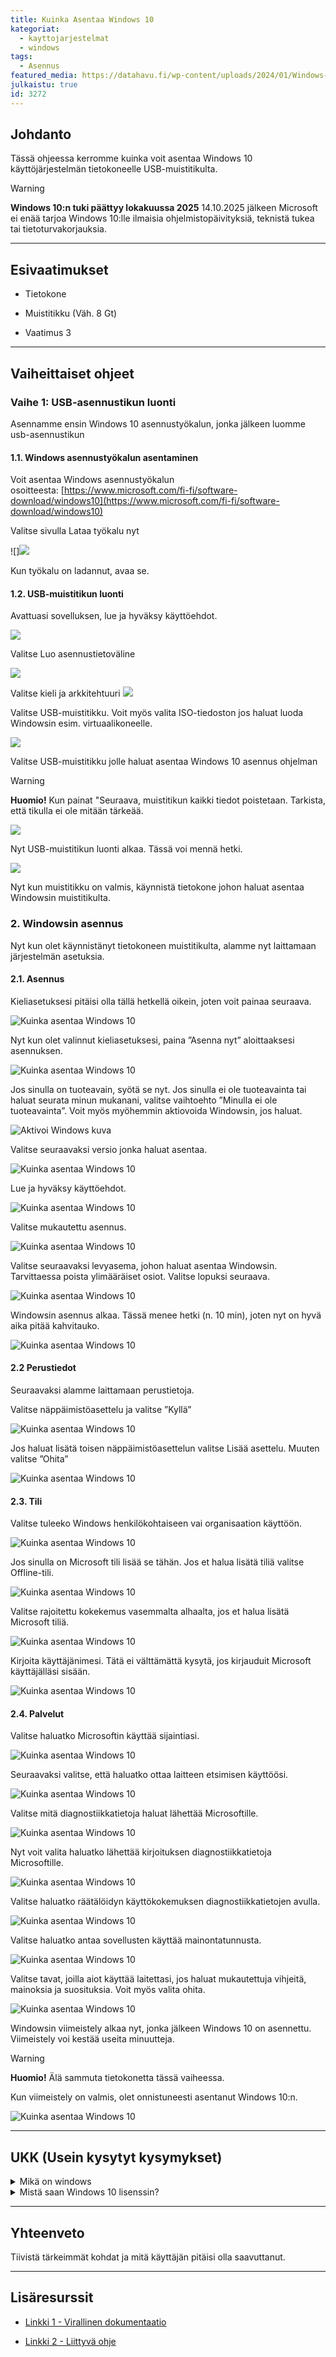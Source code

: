 ```yaml
---
title: Kuinka Asentaa Windows 10
kategoriat:
  - kayttojarjestelmat
  - windows
tags:
  - Asennus
featured_media: https://datahavu.fi/wp-content/uploads/2024/01/Windows-10-logo.jpg
julkaistu: true
id: 3272
---
```

## Johdanto

Tässä ohjeessa kerromme kuinka voit asentaa Windows 10 käyttöjärjestelmän tietokoneelle USB-muistitikulta.

> [!WARNING]
>**Windows 10:n tuki päättyy lokakuussa 2025**
> 14.10.2025 jälkeen Microsoft ei enää tarjoa Windows 10:lle ilmaisia ohjelmistopäivityksiä, teknistä tukea tai tietoturvakorjauksia.
>
---

## Esivaatimukset

- Tietokone

- Muistitikku (Väh. 8 Gt)

- Vaatimus 3

  

---

  
## Vaiheittaiset ohjeet

  

### Vaihe 1: USB-asennustikun luonti

Asennamme ensin Windows 10 asennustyökalun, jonka jälkeen luomme usb-asennustikun


#### 1.1. Windows asennustyökalun asentaminen

Voit asentaa Windows asennustyökalun osoitteesta: [https://www.microsoft.com/fi-fi/software-download/windows10](https://www.microsoft.com/fi-fi/software-download/windows10)  

Valitse sivulla Lataa työkalu nyt

![]![](Pasted%20image%2020250412163651.png)
  
Kun työkalu on ladannut, avaa se.

#### 1.2. USB-muistitikun luonti

Avattuasi sovelluksen, lue ja hyväksy käyttöehdot.

  ![](https://datahavu.fi/wp-content/uploads/2024/01/Win10Kayttoehdot-600x558.jpg)

Valitse Luo asennustietoväline
  
![](https://datahavu.fi/wp-content/uploads/2024/01/Win10asennustietovaline-600x279.jpg)

Valitse kieli ja arkkitehtuuri
![](https://datahavu.fi/wp-content/uploads/2024/01/Win10Kieli-Arkkitehtuuri.jpg)

Valitse USB-muistitikku. Voit myös valita ISO-tiedoston jos haluat luoda Windowsin esim. virtuaalikoneelle.

![](https://datahavu.fi/wp-content/uploads/2024/01/Win10Kaytettava-tietovaline.jpg)

Valitse USB-muistitikku jolle haluat asentaa Windows 10 asennus ohjelman

> [!WARNING]
> **Huomio!** Kun painat "Seuraava, muistitikun kaikki tiedot poistetaan. Tarkista, että tikulla ei ole mitään tärkeää.

![](https://datahavu.fi/wp-content/uploads/2024/01/Win10Valitse-USB.jpg)

Nyt USB-muistitikun luonti alkaa. Tässä voi mennä hetki.

![](https://datahavu.fi/wp-content/uploads/2024/01/Win10Valmis-1.jpg)

Nyt kun muistitikku on valmis, käynnistä tietokone johon haluat asentaa Windowsin muistitikulta.


### 2. Windowsin asennus

Nyt kun olet käynnistänyt tietokoneen muistitikulta, alamme nyt laittamaan järjestelmän asetuksia.

#### 2.1. Asennus​

Kieliasetuksesi pitäisi olla tällä hetkellä oikein, joten voit painaa seuraava.

![](https://datahavu.fi/wp-content/uploads/2024/01/Win10Kieli.jpg "Kuinka asentaa Windows 10")

Nyt kun olet valinnut kieliasetuksesi, paina ”Asenna nyt” aloittaaksesi asennuksen.

![](https://datahavu.fi/wp-content/uploads/2024/01/Win10AsennaNyt.jpg "Kuinka asentaa Windows 10")

Jos sinulla on tuoteavain, syötä se nyt. Jos sinulla ei ole tuoteavainta tai haluat seurata minun mukanani, valitse vaihtoehto ”Minulla ei ole tuoteavainta”. Voit myös myöhemmin aktiovoida Windowsin, jos haluat.

![Aktivoi Windows kuva](https://datahavu.fi/wp-content/uploads/2024/01/Win10AktivoiWindows.jpg "Kuinka asentaa Windows 10")

Valitse seuraavaksi versio jonka haluat asentaa.

![](https://datahavu.fi/wp-content/uploads/2024/01/Win10Versio.jpg "Kuinka asentaa Windows 10")

Lue ja hyväksy käyttöehdot.

![](https://datahavu.fi/wp-content/uploads/2024/01/Win10Kayttoehdot-2.jpg "Kuinka asentaa Windows 10")

Valitse mukautettu asennus.

![](https://datahavu.fi/wp-content/uploads/2024/01/Win10Asennustapa.jpg "Kuinka asentaa Windows 10")

Valitse seuraavaksi levyasema, johon haluat asentaa Windowsin. Tarvittaessa poista ylimääräiset osiot. Valitse lopuksi seuraava.

![](https://datahavu.fi/wp-content/uploads/2024/01/Win10Asema.jpg "Kuinka asentaa Windows 10")

Windowsin asennus alkaa. Tässä menee hetki (n. 10 min), joten nyt on hyvä aika pitää kahvitauko.

![](https://datahavu.fi/wp-content/uploads/2024/01/Win10AsennusAlkaa.jpg "Kuinka asentaa Windows 10")

#### 2.2 Perustiedot

Seuraavaksi alamme laittamaan perustietoja.

Valitse näppäimistöasettelu ja valitse ”Kyllä”

![](https://datahavu.fi/wp-content/uploads/2024/01/Win10NappaimistoAsettelu-870x570.jpg "Kuinka asentaa Windows 10")

Jos haluat lisätä toisen näppäimistöasettelun valitse Lisää asettelu. Muuten valitse ”Ohita”

![](https://datahavu.fi/wp-content/uploads/2024/01/Win10ToinenNappainAsettelu-870x570.jpg "Kuinka asentaa Windows 10")

#### 2.3. Tili​

Valitse tuleeko Windows henkilökohtaiseen vai organisaation käyttöön.

![](https://datahavu.fi/wp-content/uploads/2024/01/Win10Maaritys-870x570.jpg "Kuinka asentaa Windows 10")

Jos sinulla on Microsoft tili lisää se tähän. Jos et halua lisätä tiliä valitse Offline-tili.

![](https://datahavu.fi/wp-content/uploads/2024/01/Win10LisaaTili-870x570.jpg "Kuinka asentaa Windows 10")

Valitse rajoitettu kokekemus vasemmalta alhaalta, jos et halua lisätä Microsoft tiliä.

![](https://datahavu.fi/wp-content/uploads/2024/01/Win10KirjauduSisaan-870x570.jpg "Kuinka asentaa Windows 10")

Kirjoita käyttäjänimesi. Tätä ei välttämättä kysytä, jos kirjauduit Microsoft käyttäjälläsi sisään.

![](https://datahavu.fi/wp-content/uploads/2024/01/Win10Kayttajanimi-870x570.jpg "Kuinka asentaa Windows 10")

#### 2.4. Palvelut​

Valitse haluatko Microsoftin käyttää sijaintiasi.

![](https://datahavu.fi/wp-content/uploads/2024/01/Win10Sijainti-870x570.jpg "Kuinka asentaa Windows 10")

Seuraavaksi valitse, että haluatko ottaa laitteen etsimisen käyttöösi.

![](https://datahavu.fi/wp-content/uploads/2024/01/Win10EtsiLaitteeni-870x570.jpg "Kuinka asentaa Windows 10")

Valitse mitä diagnostiikkatietoja haluat lähettää Microsoftille.

![](https://datahavu.fi/wp-content/uploads/2024/01/Win10Diagnostiikka-870x570.jpg "Kuinka asentaa Windows 10")

Nyt voit valita haluatko lähettää kirjoituksen diagnostiikkatietoja Microsoftille.

![](https://datahavu.fi/wp-content/uploads/2024/01/Win10KasinKirjoitus-870x570.jpg "Kuinka asentaa Windows 10")

Valitse haluatko räätälöidyn käyttökokemuksen diagnostiikkatietojen avulla.

![](https://datahavu.fi/wp-content/uploads/2024/01/Win10Kayttokokemus-870x570.jpg "Kuinka asentaa Windows 10")

Valitse haluatko antaa sovellusten käyttää mainontatunnusta.

![](https://datahavu.fi/wp-content/uploads/2024/01/Win10Mainontatunnus-870x570.jpg "Kuinka asentaa Windows 10")

Valitse tavat, joilla aiot käyttää laitettasi, jos haluat mukautettuja vihjeitä, mainoksia ja suosituksia. Voit myös valita ohita.

![](https://datahavu.fi/wp-content/uploads/2024/01/Win10MukautaKayttokokemusta-870x570.jpg "Kuinka asentaa Windows 10")

Windowsin viimeistely alkaa nyt, jonka jälkeen Windows 10 on asennettu. Viimeistely voi kestää useita minuutteja.

> [!WARNING]
> **Huomio!** Älä sammuta tietokonetta tässä vaiheessa.

Kun viimeistely on valmis, olet onnistuneesti asentanut Windows 10:n.

![](https://datahavu.fi/wp-content/uploads/2024/01/Win10Tyopoyta-870x570.jpg "Kuinka asentaa Windows 10")

---

## UKK (Usein kysytyt kysymykset)

<details> <summary>Mikä on windows</summary> Windows on yksi tunnetuimmista käyttöjärjestelmistä. Windows on helppokäyttöinen sekä monipuolinen.  
Sen on valmistanut Microsoft. </details> <details> <summary>Mistä saan Windows 10 lisenssin?</summary> Windows 10 -lisenssejä voi yhä löytyä verkkokaupoista ja ohjelmistojen jälleenmyyjiltä. 
Huomioi kuitenkin, että Microsoftin tuki Windows 10:lle päättyy 14.10.2025, minkä jälkeen käyttöjärjestelmä ei enää saa tietoturvapäivityksiä. </details>

  

---

  

## Yhteenveto

Tiivistä tärkeimmät kohdat ja mitä käyttäjän pitäisi olla saavuttanut.

  

---

  

## Lisäresurssit

- [Linkki 1 - Virallinen dokumentaatio](#)

- [Linkki 2 - Liittyvä ohje](#)
